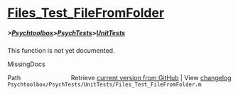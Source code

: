 # [Files_Test_FileFromFolder](Files_Test_FileFromFolder)
##### >[Psychtoolbox](Psychtoolbox)>[PsychTests](PsychTests)>[UnitTests](UnitTests)

This function is not yet documented.


 MissingDocs



<div class="code_header" style="text-align:right;">
  <span style="float:left;">Path&nbsp;&nbsp;</span> <span class="counter">Retrieve <a href=
  "https://raw.github.com/Psychtoolbox-3/Psychtoolbox-3/beta/Psychtoolbox/PsychTests/UnitTests/Files_Test_FileFromFolder.m">current version from GitHub</a> | View <a href=
  "https://github.com/Psychtoolbox-3/Psychtoolbox-3/commits/beta/Psychtoolbox/PsychTests/UnitTests/Files_Test_FileFromFolder.m">changelog</a></span>
</div>
<div class="code">
  <code>Psychtoolbox/PsychTests/UnitTests/Files_Test_FileFromFolder.m</code>
</div>

